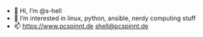 - 👋 Hi, I’m @s-hell
- 👀 I’m interested in linux, python, ansible, nerdy computing stuff
- 📫 https://www.pcspinnt.de shell@pcspinnt.de

